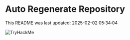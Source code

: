 # Auto Regenerate Repository

This README was last updated: 2025-02-02 05:34:04

 ![TryHackMe](https://tryhackme.com/badge/533634)
